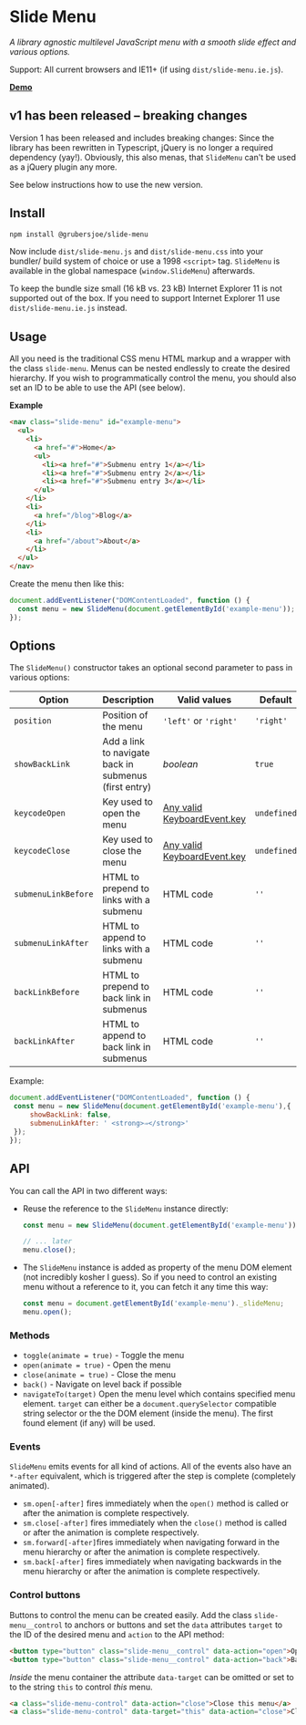 # Slide Menu

*A library agnostic multilevel JavaScript menu with a smooth slide effect and various options.*

Support: All current browsers and IE11+ (if using `dist/slide-menu.ie.js`).

**[Demo](https://grubersjoe.github.io/slide-menu)**

## v1 has been released – breaking changes

Version 1 has been released and includes breaking changes: Since the library has been rewritten in Typescript, jQuery is no longer a required dependency (yay!). Obviously, this also menas, that `SlideMenu` can't be used as a jQuery plugin any more.

See below instructions how to use the new version. 

## Install
```sh
npm install @grubersjoe/slide-menu
``` 

Now include `dist/slide-menu.js` and `dist/slide-menu.css` into your bundler/ build system of choice or use a 1998 `<script>` tag. `SlideMenu` is available in the global namespace (`window.SlideMenu`) afterwards.

To keep the bundle size small (16 kB vs. 23 kB) Internet Explorer 11 is not supported out of the box. If you need to support Internet Explorer 11 use `dist/slide-menu.ie.js` instead. 


## Usage
All you need is the traditional CSS menu HTML markup and a wrapper with the class `slide-menu`. Menus can be nested endlessly to create the desired hierarchy. If you wish to programmatically control the menu, you should also set an ID to be able to use the API (see below).

**Example**

```html
<nav class="slide-menu" id="example-menu">
  <ul>
    <li>
      <a href="#">Home</a>
      <ul>
        <li><a href="#">Submenu entry 1</a></li>
        <li><a href="#">Submenu entry 2</a></li>
        <li><a href="#">Submenu entry 3</a></li>
      </ul>
    </li>
    <li>
      <a href="/blog">Blog</a>
    </li>
    <li>
      <a href="/about">About</a>
    </li>
  </ul>
</nav>
```

Create the menu then like this:

```javascript
document.addEventListener("DOMContentLoaded", function () {
  const menu = new SlideMenu(document.getElementById('example-menu'));
});
```
 
## Options

The `SlideMenu()` constructor takes an optional second parameter to pass in various options:
  
Option | Description | Valid values | Default
--- | --- | --- | ---
`position` | Position of the menu | `'left'` or `'right'` | `'right'`
`showBackLink` | Add a link to navigate back in submenus (first entry) | *boolean* | `true`
`keycodeOpen` | Key used to open the menu | [Any valid KeyboardEvent.key](https://developer.mozilla.org/en-US/docs/Web/API/KeyboardEvent/key) | `undefined`
`keycodeClose` | Key used to close the menu | [Any valid KeyboardEvent.key](https://developer.mozilla.org/en-US/docs/Web/API/KeyboardEvent/key) | `undefined`
`submenuLinkBefore` | HTML to prepend to links with a submenu | HTML code |  `''`
`submenuLinkAfter` | HTML to append to links with a submenu | HTML code |  `''`
`backLinkBefore` | HTML to prepend to back link in submenus | HTML code |  `''`
`backLinkAfter` | HTML to append to back link in submenus | HTML code |  `''`
 
 Example:
 
 ```javascript
document.addEventListener("DOMContentLoaded", function () {
  const menu = new SlideMenu(document.getElementById('example-menu'),{
      showBackLink: false,
      submenuLinkAfter: ' <strong>⇒</strong>'
  });
});
 ```
 
## API

You can call the API in two different ways:

* Reuse the reference to the `SlideMenu` instance directly: 
    ```javascript
    const menu = new SlideMenu(document.getElementById('example-menu'));
  
    // ... later
    menu.close();
    ```
* The `SlideMenu` instance is added as property of the menu DOM element (not incredibly kosher I guess). So if you need to control an existing menu without a reference to it, you can fetch it any time this way:

    ```javascript
    const menu = document.getElementById('example-menu')._slideMenu;
    menu.open();
    ```

### Methods

* `toggle(animate = true)` - Toggle the menu
* `open(animate = true)` - Open the menu
* `close(animate = true)` - Close the menu
* `back()` - Navigate on level back if possible
* `navigateTo(target)`
    Open the menu level which contains specified menu element. `target` can either be a `document.querySelector` compatible string selector or the the DOM element (inside the menu). The first found element (if any) will be used.

### Events

`SlideMenu` emits events for all kind of actions. All of the events also have  an `*-after` equivalent, which is triggered after the step is complete (completely animated).

* `sm.open[-after]` fires immediately when the `open()` method is called or after the animation is complete respectively.
* `sm.close[-after]` fires immediately when the `close()` method is called or after the animation is complete respectively. 
* `sm.forward[-after]`fires immediately when navigating forward in the menu hierarchy or after the animation is complete respectively. 
* `sm.back[-after]` fires immediately when navigating backwards in the menu hierarchy or after the animation is complete respectively. 

### Control buttons
 
Buttons to control the menu can be created easily. Add the class `slide-menu__control` to anchors or buttons and set the `data` attributes `target` to the ID of the desired menu and `action` to the API method:

```html
<button type="button" class="slide-menu__control" data-action="open">Open</button>
<button type="button" class="slide-menu__control" data-action="back">Back</button>
```

*Inside* the menu container the attribute `data-target` can be omitted or set to to the string `this` to control *this* menu.

```html
<a class="slide-menu-control" data-action="close">Close this menu</a>
<a class="slide-menu-control" data-target="this" data-action="close">Close this menu</a>
```
